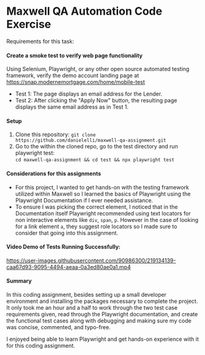 # Maxwell QA Automation Code Exercise

Requirements for this task:
#### Create a smoke test to verify web page functionality
Using Selenium, Playwright, or any other open source automated testing framework, verify the demo account landing page at https://snap.modernemortgage.com/home/mobile-test
* Test 1: The page displays an email address for the Lender.
* Test 2: After clicking the "Apply Now" button, the resulting page displays the same email address as in Test 1.

#### Setup
1. Clone this repository: `git clone https://github.com/danielelli/maxwell-qa-assignment.git`
2. Go to the within the cloned repo, go to the test directory and run playwright test: <br>
`cd maxwell-qa-assignment && cd test && npx playwright test`

#### Considerations for this assignments
- For this project, I wanted to get hands-on with the testing framework utilized within Maxwell so I learned the basics of Playwright using the Playwright Documentation if I ever needed assistance.
- To ensure I was picking the correct element, I noticed that in the Documentation itself Playwright recommended using text locators for non interactive elements like `div`, `span`, `p`. However in the case of looking for a link element `a`, they suggest role locators so I made sure to consider that going into this assignment.

#### Video Demo of Tests Running Successfully:

https://user-images.githubusercontent.com/90986300/219134139-caa67d93-9095-4494-aeaa-0a3ed80ae0a1.mp4

#### Summary
In this coding assignment, besides setting up a small developer environment and installing the packages necessary to complete the project. It only took me an hour and a half to work through the two test case requirements given, read through the Playwright documentation, and create the functional test cases along with debugging and making sure my code was concise, commented, and typo-free.

I enjoyed being able to learn Playwright and get hands-on experience with it for this coding assignment.
